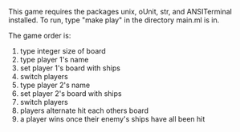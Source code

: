 This game requires the packages unix, oUnit, str, and ANSITerminal installed.
To run, type "make play" in the directory main.ml is in.

The game order is:
1) type integer size of board
2) type player 1's name
3) set player 1's board with ships
4) switch players
5) type player 2's name
6) set player 2's board with ships
7) switch players
8) players alternate hit each others board
9) a player wins once their enemy's ships have all been hit 